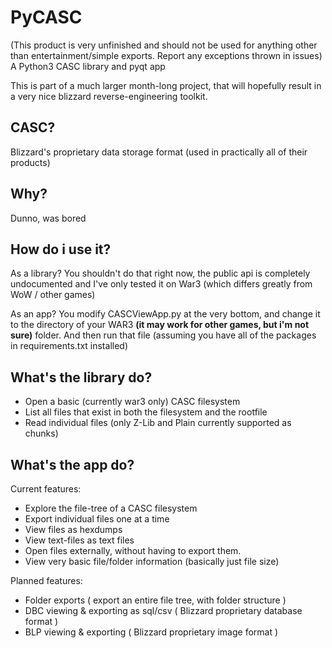 # PyCASC
(This product is very unfinished and should not be used for anything other than entertainment/simple exports. Report any exceptions thrown in issues)
A Python3 CASC library and pyqt app 

This is part of a much larger month-long project, that will hopefully result in a very nice blizzard reverse-engineering toolkit.

## CASC? 
Blizzard's proprietary data storage format (used in practically all of their products)

## Why?
Dunno, was bored

## How do i use it?
As a library? You shouldn't do that right now, the public api is completely undocumented and I've only tested it on War3 (which differs greatly from WoW / other games)

As an app? You modify CASCViewApp.py at the very bottom, and change it to the directory of your WAR3 **(it may work for other games, but i'm not sure)** folder. And then run that file (assuming you have all of the packages in requirements.txt installed)

## What's the library do?
- Open a basic (currently war3 only) CASC filesystem
- List all files that exist in both the filesystem and the rootfile
- Read individual files (only Z-Lib and Plain currently supported as chunks)

## What's the app do?
Current features:
- Explore the file-tree of a CASC filesystem
- Export individual files one at a time
- View files as hexdumps
- View text-files as text files
- Open files externally, without having to export them.
- View very basic file/folder information (basically just file size)

Planned features:
- Folder exports ( export an entire file tree, with folder structure )
- DBC viewing & exporting as sql/csv ( Blizzard proprietary database format )
- BLP viewing & exporting ( Blizzard proprietary image format )
